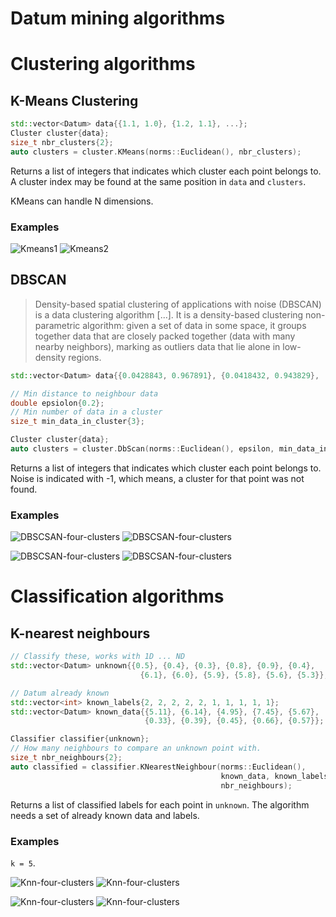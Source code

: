 Datum mining algorithms
===============

# Clustering algorithms

## K-Means Clustering

```cpp
std::vector<Datum> data{{1.1, 1.0}, {1.2, 1.1}, ...};
Cluster cluster{data};
size_t nbr_clusters{2};
auto clusters = cluster.KMeans(norms::Euclidean(), nbr_clusters);
```

Returns a list of integers that indicates which cluster each point belongs to.
A cluster index may be found at the same position in `data` and `clusters`.

KMeans can handle N dimensions.

### Examples

![Kmeans1](images/kmeans_1.png) ![Kmeans2](images/kmeans_2.png)

## DBSCAN

> Density-based spatial clustering of applications with noise (DBSCAN) is a data clustering algorithm [...]. It is a
> density-based clustering non-parametric algorithm: given a set of data in some space, it groups together data
> that are closely packed together (data with many nearby neighbors), marking as outliers data that lie alone in
> low-density regions.

```cpp
std::vector<Datum> data{{0.0428843, 0.967891}, {0.0418432, 0.943829}, ...;

// Min distance to neighbour data  
double epsiolon{0.2};
// Min number of data in a cluster
size_t min_data_in_cluster{3};

Cluster cluster{data};
auto clusters = cluster.DbScan(norms::Euclidean(), epsilon, min_data_in_cluster);
```

Returns a list of integers that indicates which cluster each point belongs to.
Noise is indicated with -1, which means, a cluster for that point was not found.

### Examples

![DBSCSAN-four-clusters](images/dbscan1.png) ![DBSCSAN-four-clusters](images/dbscan2.png)

![DBSCSAN-four-clusters](images/dbscan3.png) ![DBSCSAN-four-clusters](images/dbscan4.png)

# Classification algorithms

## K-nearest neighbours

```cpp
// Classify these, works with 1D ... ND
std::vector<Datum> unknown{{0.5}, {0.4}, {0.3}, {0.8}, {0.9}, {0.4},
                             {6.1}, {6.0}, {5.9}, {5.8}, {5.6}, {5.3}};

// Datum already known
std::vector<int> known_labels{2, 2, 2, 2, 2, 1, 1, 1, 1, 1};
std::vector<Datum> known_data{{5.11}, {6.14}, {4.95}, {7.45}, {5.67},
                              {0.33}, {0.39}, {0.45}, {0.66}, {0.57}};

Classifier classifier{unknown};
// How many neighbours to compare an unknown point with.
size_t nbr_neighbours{2};
auto classified = classifier.KNearestNeighbour(norms::Euclidean(),
                                               known_data, known_labels,
                                               nbr_neighbours);
```

Returns a list of classified labels for each point in `unknown`.
The algorithm needs a set of already known data and labels.

### Examples

`k = 5`.

![Knn-four-clusters](images/knn_in1.png) ![Knn-four-clusters](images/knn_out1.png)

![Knn-four-clusters](images/knn_in2.png) ![Knn-four-clusters](images/knn_out2.png)


